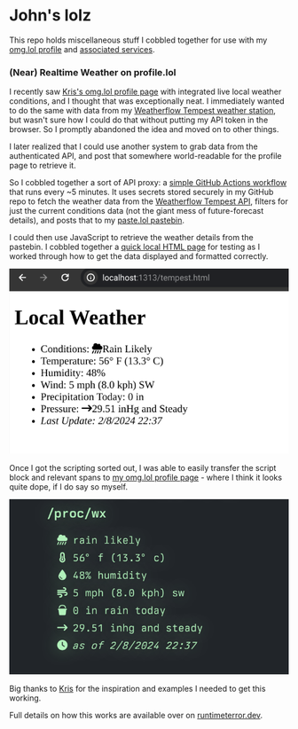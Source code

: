 # John's lolz

This repo holds miscellaneous stuff I cobbled together for use with my [omg.lol profile](https://jbowdre.lol) and [associated services](https://home.omg.lol/referred-by/jbowdre).

### (Near) Realtime Weather on profile.lol
I recently saw [Kris's omg.lol profile page](https://kris.omg.lol) with integrated live local weather conditions, and I thought that was exceptionally neat. I immediately wanted to do the same with data from my [Weatherflow Tempest weather station](https://shop.weatherflow.com/products/tempest), but wasn't sure how I could do that without putting my API token in the browser. So I promptly abandoned the idea and moved on to other things.

I later realized that I could use another system to grab data from the authenticated API, and post that somewhere world-readable for the profile page to retrieve it.

So I cobbled together a sort of API proxy: a [simple GitHub Actions workflow](.github/workflows/tempest.yml) that runs every ~5 minutes. It uses secrets stored securely in my GitHub repo to fetch the weather data from the [Weatherflow Tempest API](https://weatherflow.github.io/Tempest/api/), filters for just the current conditions data (not the giant mess of future-forecast details), and posts that to my [paste.lol pastebin](https://paste.jbowdre.lol/tempest.json).

I could then use JavaScript to retrieve the weather details from the pastebin. I cobbled together a [quick local HTML page](tempest.html) for testing as I worked through how to get the data displayed and formatted correctly.

![Plain, unstyled weather test page](assets/weather-plain.png)

Once I got the scripting sorted out, I was able to easily transfer the script block and relevant spans to [my omg.lol profile page](https://jbowdre.lol) - where I think it looks quite dope, if I do say so myself.

![Groovy styled weather displayed on my profile page](assets/weather-styled.png)

Big thanks to [Kris](https://kris.omg.lol) for the inspiration and examples I needed to get this working.

Full details on how this works are available over on [runtimeterror.dev](https://runtimeterror.dev/display-tempest-weather-static-site/).
